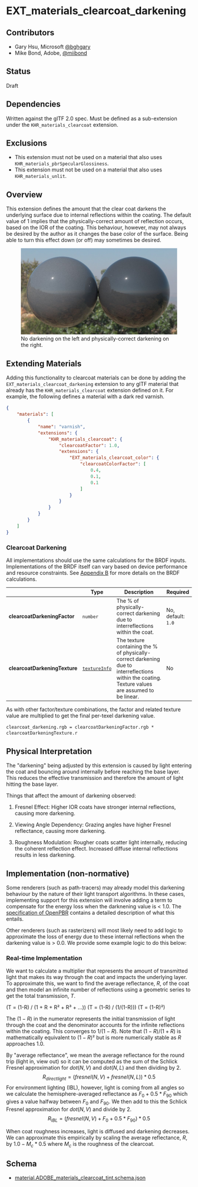 # EXT\_materials\_clearcoat\_darkening

## Contributors

- Gary Hsu, Microsoft [@bghgary](https://twitter.com/bghgary)
- Mike Bond, Adobe, [@miibond](https://github.com/MiiBond)

## Status

Draft

## Dependencies

Written against the glTF 2.0 spec.
Must be defined as a sub-extension under the `KHR_materials_clearcoat` extension.

## Exclusions

- This extension must not be used on a material that also uses `KHR_materials_pbrSpecularGlossiness`.
- This extension must not be used on a material that also uses `KHR_materials_unlit`.

## Overview

This extension defines the amount that the clear coat darkens the underlying surface due to internal reflections within the coating. The default value of 1 implies that the physically-correct amount of reflection occurs, based on the
IOR of the coating. This behaviour, however, may not always be desired by the author as it changes the base color of the surface. Being able to turn this effect down (or off) may sometimes be desired.

<figure>
<img src=".\DarkeningCompare.jpg"/>
<figcaption>
No darkening on the left and physically-correct darkening on the right.
</figcaption>
</figure>

## Extending Materials

Adding this functionality to clearcoat materials can be done by adding the `EXT_materials_clearcoat_darkening` extension to any glTF material that already has the `KHR_materials_clearcoat` extension defined on it.  For example, the following defines a material with a dark red varnish.

```json
{
    "materials": [
        {
            "name": "varnish",
            "extensions": {
                "KHR_materials_clearcoat": {
                    "clearcoatFactor": 1.0,
                    "extensions": {
                        "EXT_materials_clearcoat_color": {
                            "clearcoatColorFactor": [
                                0.4,
                                0.1,
                                0.1
                            ]
                        }
                    }
                }
            }
        }
    ]
}
```

### Clearcoat Darkening

All implementations should use the same calculations for the BRDF inputs. Implementations of the BRDF itself can vary based on device performance and resource constraints. See [Appendix B](https://registry.khronos.org/glTF/specs/2.0/glTF-2.0.html#appendix-b-brdf-implementation) for more details on the BRDF calculations.

|                                  | Type                                                                            | Description                            | Required             |
|----------------------------------|---------------------------------------------------------------------------------|----------------------------------------|----------------------|
|**clearcoatDarkeningFactor**    | `number`                                                                                       | The % of physically-correct darkening due to interreflections within the coat.  | No, default: `1.0`   |
|**clearcoatDarkeningTexture**   | [`textureInfo`](https://registry.khronos.org/glTF/specs/2.0/glTF-2.0.html#reference-textureinfo)  | The texture containing the % of physically-correct darkening due to interreflections within the coating. Texture values are assumed to be linear.  | No                               |

As with other factor/texture combinations, the factor and related texture value are multiplied to get the final per-texel darkening value.
```
clearcoat_darkening.rgb = clearcoatDarkeningFactor.rgb * clearcoatDarkeningTexture.r
```

## Physical Interpretation

The "darkening" being adjusted by this extension is caused by light entering the coat and bouncing around internally before reaching the base layer. This reduces the effective transmission and therefore the amount of light hitting the base layer.

Things that affect the amount of darkening observed:
1. Fresnel Effect: Higher IOR coats have stronger internal reflections, causing more darkening.

1. Viewing Angle Dependency: Grazing angles have higher Fresnel reflectance, causing more darkening.

1. Roughness Modulation: Rougher coats scatter light internally, reducing the coherent reflection effect. Increased diffuse internal reflections results in less darkening.

## Implementation (non-normative)

Some renderers (such as path-tracers) may already model this darkening behaviour by the nature of their light transport algorithms. In these cases, implementing support for this extension will involve adding a term to compensate for the energy loss when the darknening value is < 1.0. The [specification of OpenPBR](https://academysoftwarefoundation.github.io/OpenPBR/index.html#model/coat/darkening) contains a detailed description of what this entails.

Other renderers (such as rasterizers) will most likely need to add logic to approximate the loss of energy due to these internal reflections when the darkening value is > 0.0. We provide some example logic to do this below:

### Real-time Implementation

We want to calculate a multiplier that represents the amount of transmitted light that makes its way through the coat and impacts the underlying layer. To approximate this, we want to find the average reflectance, $R$, of the coat and then model an infinite number of reflections using a geometric series to get the total transmission, $T$.

\(T = (1-R) / (1 + R + R² + R³ + ...)\)
\(T = (1-R) / (1/(1-R))\)
\(T = (1-R)²\)

The $(1-R)$ in the numerator represents the initial transmission of light through the coat and the denominator accounts for the infinite reflections within the coating. This converges to $1/(1-R)$.
Note that $(1-R)/(1+R)$ is mathematically equivalent to $(1-R)²$ but is more numerically stable as $R$ approaches 1.0.

By "average reflectance", we mean the average reflectance for the round trip (light in, view out) so it can be computed as the sum of the Schlick Fresnel approximation for $dot(N, V)$ and $dot(N, L)$ and then dividing by 2.
$$R_{directlight} = (fresnel(N, V) + fresnel(N, L)) * 0.5$$
For environment lighting (IBL), however, light is coming from all angles so we calculate the hemisphere-averaged reflectance as $F_0 + 0.5 * F_{90}$ which gives a value halfway between $F_0$ and $F_{90}$. We then add to this the Schlick Fresnel approximation for $dot(N, V)$ and divide by 2.
$$R_{IBL} = (fresnel(N, V) + F_0 + 0.5 * F_{90}) * 0.5$$


When coat roughness increases, light is diffused and darkening decreases. We can approximate this empirically by scaling the average reflectance, $R$, by $1.0 - M_c * 0.5$ where $M_c$ is the roughness of the clearcoat.

## Schema

- [material.ADOBE_materials_clearcoat_tint.schema.json](schema/material.ADOBE_materials_clearcoat_tint.schema.json)
 
